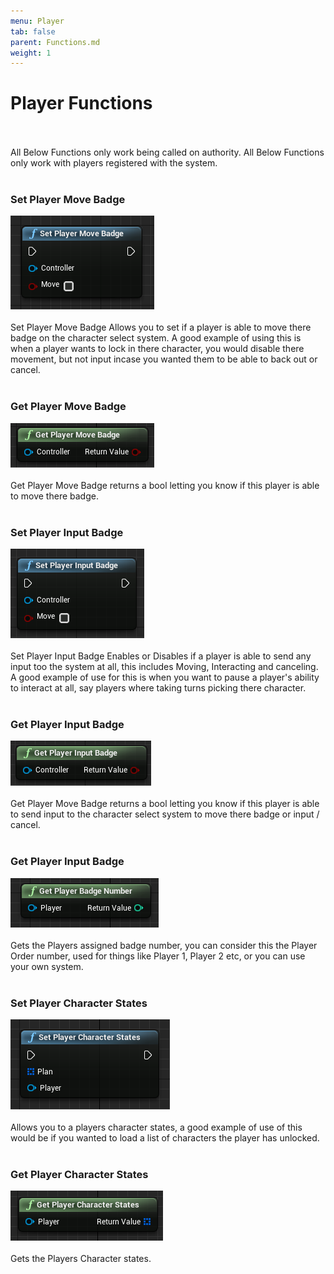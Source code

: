 ```yaml
---
menu: Player 
tab: false
parent: Functions.md
weight: 1
---
```


# Player Functions
<br/><br/>
All Below Functions only work being called on authority.
All Below Functions only work with players registered with the system.
<br/><br/>
### Set Player Move Badge
![Alt text](Image/Func_SetPlayerMoveBadge.png?raw=true "ManagerNode")
<br/><br/>
Set Player Move Badge Allows you to set if a player is able to move there badge 
on the character select system.
A good example of using this is when a player wants to lock in there character, you would disable 
there movement, but not input incase you wanted them to be able to back out or cancel.
<br/><br/>
### Get Player Move Badge
![Alt text](Image/Func_GetPlayerMoveBadge.png?raw=true "ManagerNode")
<br/><br/>
Get Player Move Badge returns a bool letting you know if this player is able to move there
badge.
<br/><br/>
### Set Player Input Badge
![Alt text](Image/Func_SetPlayerInputBadge.png?raw=true "ManagerNode")
<br/><br/>
Set Player Input Badge Enables or Disables if a player is able to send any input too the system at all,
this includes Moving, Interacting and canceling.
A good example of use for this is when you want to pause a player's ability to interact at all, say players
where taking turns picking there character.
<br/><br/>
### Get Player Input Badge
![Alt text](Image/Func_GetPlayerInputBadge.png?raw=true "ManagerNode")
<br/><br/>
Get Player Move Badge returns a bool letting you know if this player is able to send input to the 
character select system to move there badge or input / cancel.
<br/><br/>
### Get Player Input Badge
![Alt text](Image/Func_GetPlayerBadgeNumber.png?raw=true "ManagerNode")
<br/><br/>
Gets the Players assigned badge number, you can consider this the Player Order number, used for things
like Player 1, Player 2 etc, or you can use your own system.
<br/><br/>
### Set Player Character States
![Alt text](Image/Func_SetPlayerCharStates.png?raw=true "ManagerNode")
<br/><br/>
Allows you to a players character states, a good example of use of this would be if you wanted
to load a list of characters the player has unlocked.
<br/><br/>
### Get Player Character States
![Alt text](Image/Func_GetPlayerCharStates.png?raw=true "ManagerNode")
<br/><br/>
Gets the Players Character states.
<br/><br/>
